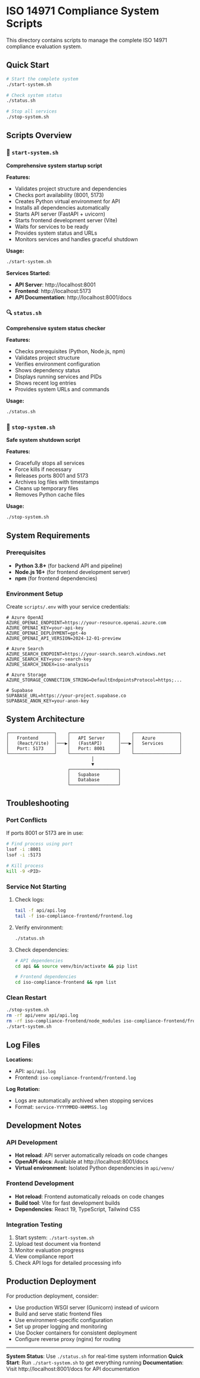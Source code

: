# ISO 14971 Compliance System Scripts

This directory contains scripts to manage the complete ISO 14971 compliance evaluation system.

## Quick Start

```bash
# Start the complete system
./start-system.sh

# Check system status
./status.sh

# Stop all services
./stop-system.sh
```

## Scripts Overview

### 🚀 `start-system.sh`
**Comprehensive system startup script**

**Features:**
- Validates project structure and dependencies
- Checks port availability (8001, 5173)
- Creates Python virtual environment for API
- Installs all dependencies automatically
- Starts API server (FastAPI + uvicorn)
- Starts frontend development server (Vite)
- Waits for services to be ready
- Provides system status and URLs
- Monitors services and handles graceful shutdown

**Usage:**
```bash
./start-system.sh
```

**Services Started:**
- **API Server**: http://localhost:8001
- **Frontend**: http://localhost:5173
- **API Documentation**: http://localhost:8001/docs

### 🔍 `status.sh`
**Comprehensive system status checker**

**Features:**
- Checks prerequisites (Python, Node.js, npm)
- Validates project structure
- Verifies environment configuration
- Shows dependency status
- Displays running services and PIDs
- Shows recent log entries
- Provides system URLs and commands

**Usage:**
```bash
./status.sh
```

### 🛑 `stop-system.sh`
**Safe system shutdown script**

**Features:**
- Gracefully stops all services
- Force kills if necessary
- Releases ports 8001 and 5173
- Archives log files with timestamps
- Cleans up temporary files
- Removes Python cache files

**Usage:**
```bash
./stop-system.sh
```

## System Requirements

### Prerequisites
- **Python 3.8+** (for backend API and pipeline)
- **Node.js 16+** (for frontend development server)
- **npm** (for frontend dependencies)

### Environment Setup
Create `scripts/.env` with your service credentials:
```env
# Azure OpenAI
AZURE_OPENAI_ENDPOINT=https://your-resource.openai.azure.com
AZURE_OPENAI_KEY=your-api-key
AZURE_OPENAI_DEPLOYMENT=gpt-4o
AZURE_OPENAI_API_VERSION=2024-12-01-preview

# Azure Search
AZURE_SEARCH_ENDPOINT=https://your-search.search.windows.net
AZURE_SEARCH_KEY=your-search-key
AZURE_SEARCH_INDEX=iso-analysis

# Azure Storage
AZURE_STORAGE_CONNECTION_STRING=DefaultEndpointsProtocol=https;...

# Supabase
SUPABASE_URL=https://your-project.supabase.co
SUPABASE_ANON_KEY=your-anon-key
```

## System Architecture

```
┌─────────────────┐    ┌──────────────────┐    ┌─────────────────┐
│   Frontend      │    │   API Server     │    │   Azure         │
│   (React/Vite)  │───▶│   (FastAPI)      │───▶│   Services      │
│   Port: 5173    │    │   Port: 8001     │    │                 │
└─────────────────┘    └──────────────────┘    └─────────────────┘
                                │
                                ▼
                       ┌──────────────────┐
                       │   Supabase       │
                       │   Database       │
                       └──────────────────┘
```

## Troubleshooting

### Port Conflicts
If ports 8001 or 5173 are in use:
```bash
# Find process using port
lsof -i :8001
lsof -i :5173

# Kill process
kill -9 <PID>
```

### Service Not Starting
1. Check logs:
   ```bash
   tail -f api/api.log
   tail -f iso-compliance-frontend/frontend.log
   ```

2. Verify environment:
   ```bash
   ./status.sh
   ```

3. Check dependencies:
   ```bash
   # API dependencies
   cd api && source venv/bin/activate && pip list
   
   # Frontend dependencies
   cd iso-compliance-frontend && npm list
   ```

### Clean Restart
```bash
./stop-system.sh
rm -rf api/venv api/api.log
rm -rf iso-compliance-frontend/node_modules iso-compliance-frontend/frontend.log
./start-system.sh
```

## Log Files

**Locations:**
- API: `api/api.log`
- Frontend: `iso-compliance-frontend/frontend.log`

**Log Rotation:**
- Logs are automatically archived when stopping services
- Format: `service-YYYYMMDD-HHMMSS.log`

## Development Notes

### API Development
- **Hot reload**: API server automatically reloads on code changes
- **OpenAPI docs**: Available at http://localhost:8001/docs
- **Virtual environment**: Isolated Python dependencies in `api/venv/`

### Frontend Development
- **Hot reload**: Frontend automatically reloads on code changes
- **Build tool**: Vite for fast development builds
- **Dependencies**: React 19, TypeScript, Tailwind CSS

### Integration Testing
1. Start system: `./start-system.sh`
2. Upload test document via frontend
3. Monitor evaluation progress
4. View compliance report
5. Check API logs for detailed processing info

## Production Deployment

For production deployment, consider:
- Use production WSGI server (Gunicorn) instead of uvicorn
- Build and serve static frontend files
- Use environment-specific configuration
- Set up proper logging and monitoring
- Use Docker containers for consistent deployment
- Configure reverse proxy (nginx) for routing

---

**System Status**: Use `./status.sh` for real-time system information
**Quick Start**: Run `./start-system.sh` to get everything running
**Documentation**: Visit http://localhost:8001/docs for API documentation